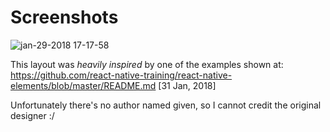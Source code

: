 

# Screenshots
![jan-29-2018 17-17-58](https://user-images.githubusercontent.com/16506248/35502604-7bbf0a22-0518-11e8-8e15-8e3e3fa3c127.gif)

This layout was *heavily inspired* by one of the examples shown at: https://github.com/react-native-training/react-native-elements/blob/master/README.md [31 Jan, 2018]

Unfortunately there's no author named given, so I cannot credit the original designer :/
